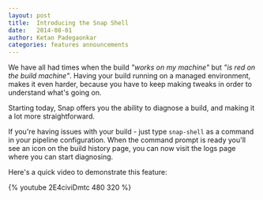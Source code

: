 ```yaml
---
layout: post
title:  Introducing the Snap Shell
date:   2014-08-01
author: Ketan Padegaonkar
categories: features announcements
---
```


We have all had times when the build *"works on my machine"* but *"is red on the build machine"*. Having your build running on a managed environment, makes it even harder, because you have to keep making tweaks in order to understand what's going on.

Starting today, Snap offers you the ability to diagnose a build, and making it a lot more straightforward.

If you're having issues with your build - just type `snap-shell` as a command in your pipeline configuration. When the command prompt is ready you'll see an icon on the build history page, you can now visit the logs page where you can start diagnosing.

Here's a quick video to demonstrate this feature:

{% youtube 2E4civiDmtc 480 320 %}
